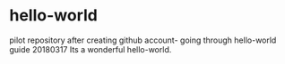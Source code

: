 # hello-world
pilot repository after creating github account- going through hello-world guide 20180317
Its a wonderful hello-world.
